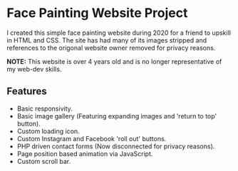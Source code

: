 # Face Painting Website Project
I created this simple face painting website during 2020 for a friend to upskill in HTML and CSS.
The site has had many of its images stripped and references to the origonal website owner removed for privacy reasons.

**NOTE:** This website is over 4 years old and is no longer representative of my web-dev skills.

## Features

- Basic responsivity.
- Basic image gallery (Featuring expanding images and 'return to top' button).
- Custom loading icon.
- Custom Instagram and Facebook 'roll out' buttons.
- PHP driven contact forms (Now disconnected for privacy reasons).
- Page position based animation via JavaScript.
- Custom scroll bar.
